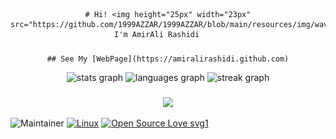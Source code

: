 <div align="center">
    
    # Hi! <img height="25px" width="23px" src="https://github.com/1999AZZAR/1999AZZAR/blob/main/resources/img/waving.gif"> I'm AmirAli Rashidi     
    
</div>

###

<div align="center">
    
    ## See My [WebPage](https://amiralirashidi.github.com)
    
</div>

<div align="center">
    <img src="https://github-readme-stats.vercel.app/api?                   username=amiralirashidi&hide_title=false&hide_rank=false&show_icons=true&include_all_commits=true&count_private=true&disable_animations=false&theme=merko&locale=en&hide_border=false&order=1" height="150" alt="stats graph"  />
    <img src="https://github-readme-stats.vercel.app/api/top-langs?username=amiralirashidi&locale=en&hide_title=false&layout=compact&card_width=320&langs_count=5&theme=merko&hide_border=false&order=2" height="150" alt="languages graph"  />
    <img src="https://streak-stats.demolab.com?user=amiralirashidi&locale=en&mode=weekly&theme=merko&hide_border=false&border_radius=5&order=3" height="150" alt="streak graph"  />
</div>
    
###
    
<p align="center">
    <a href="https://skillicons.dev">
        <img src="https://skillicons.dev/icons?i=ts,js,html,css,angular,vue,vscode,linux,git,figma&perline=8" />
    </a>
</p>

![Maintainer](https://img.shields.io/badge/maintainer-theMaintainer-blue)
[![Linux](https://svgshare.com/i/Zhy.svg)](https://svgshare.com/i/Zhy.svg)
[![Open Source Love svg1](https://badges.frapsoft.com/os/v1/open-source.svg?v=103)](https://github.com/ellerbrock/open-source-badges/)
